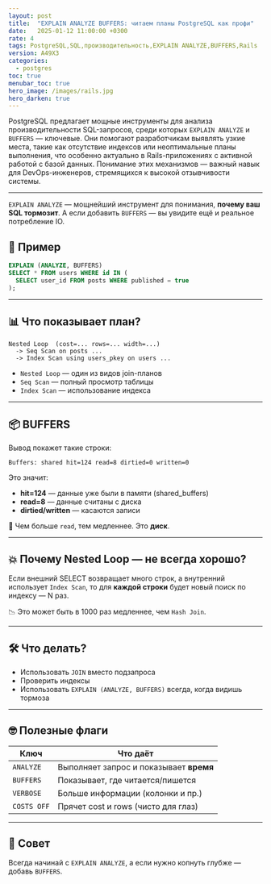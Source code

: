```yaml
---
layout: post
title:  "EXPLAIN ANALYZE BUFFERS: читаем планы PostgreSQL как профи"
date:   2025-01-12 11:00:00 +0300
rate: 4
tags: PostgreSQL,SQL,производительность,EXPLAIN ANALYZE,BUFFERS,Rails
version: A49X3
categories:
  - postgres
toc: true
menubar_toc: true
hero_image: /images/rails.jpg
hero_darken: true
---
```

PostgreSQL предлагает мощные инструменты для анализа производительности SQL-запросов, среди которых `EXPLAIN ANALYZE` и `BUFFERS` — ключевые. Они помогают разработчикам выявлять узкие места, такие как отсутствие индексов или неоптимальные планы выполнения, что особенно актуально в Rails-приложениях с активной работой с базой данных. Понимание этих механизмов — важный навык для DevOps-инженеров, стремящихся к высокой отзывчивости системы.

---
`EXPLAIN ANALYZE` — мощнейший инструмент для понимания, **почему ваш SQL тормозит**. А если добавить `BUFFERS` — вы увидите ещё и реальное потребление IO.

## 🚀 Пример

```sql
EXPLAIN (ANALYZE, BUFFERS)
SELECT * FROM users WHERE id IN (
  SELECT user_id FROM posts WHERE published = true
);
````

---

## 📊 Что показывает план?

```text
Nested Loop  (cost=... rows=... width=...)
  -> Seq Scan on posts ...
  -> Index Scan using users_pkey on users ...
```

* `Nested Loop` — один из видов join-планов
* `Seq Scan` — полный просмотр таблицы
* `Index Scan` — использование индекса

---

## 📦 BUFFERS

Вывод покажет такие строки:

```
Buffers: shared hit=124 read=8 dirtied=0 written=0
```

Это значит:

* **hit=124** — данные уже были в памяти (shared\_buffers)
* **read=8** — данные считаны с диска
* **dirtied/written** — касаются записи

📌 Чем больше `read`, тем медленнее. Это **диск**.

---

## 💥 Почему Nested Loop — не всегда хорошо?

Если внешний SELECT возвращает много строк, а внутренний использует `Index Scan`,
то для **каждой строки** будет новый поиск по индексу — N раз.

📉 Это может быть в 1000 раз медленнее, чем `Hash Join`.

---

## 🛠 Что делать?

* Использовать `JOIN` вместо подзапроса
* Проверить индексы
* Использовать `EXPLAIN (ANALYZE, BUFFERS)` всегда, когда видишь тормоза

---

## 🤓 Полезные флаги

| Ключ        | Что даёт                                |
| ----------- | --------------------------------------- |
| `ANALYZE`   | Выполняет запрос и показывает **время** |
| `BUFFERS`   | Показывает, где читается/пишется        |
| `VERBOSE`   | Больше информации (колонки и пр.)       |
| `COSTS OFF` | Прячет cost и rows (чисто для глаз)     |

---

## 🧪 Совет

Всегда начинай с `EXPLAIN ANALYZE`, а если нужно копнуть глубже — добавь `BUFFERS`.
